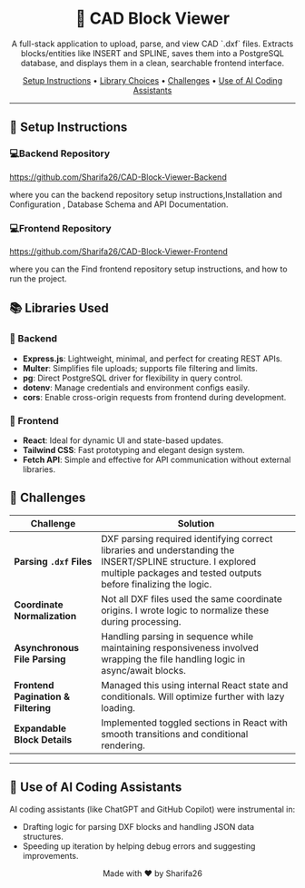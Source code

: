 <h1 align="center">🧱 CAD Block Viewer</h1>

<p align="center">
  A full-stack application to upload, parse, and view CAD `.dxf` files. Extracts blocks/entities like INSERT and SPLINE, saves them into a PostgreSQL database, and displays them in a clean, searchable frontend interface.
</p>

<p align="center">
  <a href="#setup">Setup Instructions</a> • 
  <a href="#libraries">Library Choices</a> • 
  <a href="#challenges">Challenges</a> • 
  <a href="#ai">Use of AI Coding Assistants</a>
</p>

---

## 🔧 <a id="setup">Setup Instructions</a>


<h3> 💻Backend Repository</h3>

https://github.com/Sharifa26/CAD-Block-Viewer-Backend

where you can the backend repository setup instructions,Installation and Configuration , Database Schema and API Documentation.


<h3> 💻Frontend Repository</h3>

https://github.com/Sharifa26/CAD-Block-Viewer-Frontend

where you can the Find  frontend repository setup instructions, and how to run the project.

## <a id="libraries">📚 Libraries Used</a>

### 🧠 Backend

- **Express.js**: Lightweight, minimal, and perfect for creating REST APIs.
- **Multer**: Simplifies file uploads; supports file filtering and limits.
- **pg**: Direct PostgreSQL driver for flexibility in query control.
- **dotenv**: Manage credentials and environment configs easily.
- **cors**: Enable cross-origin requests from frontend during development.

### 🎨 Frontend

- **React**: Ideal for dynamic UI and state-based updates.
- **Tailwind CSS**: Fast prototyping and elegant design system.
- **Fetch API**: Simple and effective for API communication without external libraries.




## <a id="challenges">📝 Challenges</a>

| Challenge                          | Solution                                                                                      |
|-----------------------------------|-----------------------------------------------------------------------------------------------|
| **Parsing `.dxf` Files**           | DXF parsing required identifying correct libraries and understanding the INSERT/SPLINE structure. I explored multiple packages and tested outputs before finalizing the logic. |
| **Coordinate Normalization**       | Not all DXF files used the same coordinate origins. I wrote logic to normalize these during processing. |
| **Asynchronous File Parsing**      | Handling parsing in sequence while maintaining responsiveness involved wrapping the file handling logic in async/await blocks. |
| **Frontend Pagination & Filtering**| Managed this using internal React state and conditionals. Will optimize further with lazy loading. |
| **Expandable Block Details**       | Implemented toggled sections in React with smooth transitions and conditional rendering.      |

---

## <a id="ai">🤖 Use of AI Coding Assistants</a>

AI coding assistants (like ChatGPT and GitHub Copilot) were instrumental in:
- Drafting logic for parsing DXF blocks and handling JSON data structures.
- Speeding up iteration by helping debug errors and suggesting improvements.

<p align="center">Made with ❤️ by Sharifa26</p>
